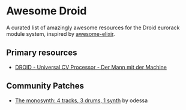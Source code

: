 # Awesome Droid 

A curated list of amazingly awesome resources for the Droid eurorack module system, inspired by [awesome-elixir](https://github.com/h4cc/awesome-elixir).

## Primary resources

- [DROID - Universal CV Processor - Der Mann mit der Machine](https://shop.dermannmitdermaschine.de/pages/droid-universal-cv-processor)

## Community Patches

- [The monosynth: 4 tracks, 3 drums, 1 synth](https://gist.github.com/yakovkhalinsky/05416726c719cd42d9dbb2d405cdd204) by odessa

